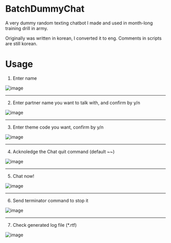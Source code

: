 # BatchDummyChat
A very dummy random texting chatbot I made and used in month-long training drill in army.

Originally was written in korean, I converted it to eng. Comments in scripts are still korean.

# Usage

1. Enter name

  ![image](https://user-images.githubusercontent.com/26041217/127816540-f0fbd6f4-3961-4d8e-80c6-7ad0dff8a038.png)

---

2. Enter partner name you want to talk with, and confirm by y/n

  ![image](https://user-images.githubusercontent.com/26041217/127817694-aa315f5c-32aa-4ac4-bc6f-dd53e4f2c788.png)

---

3. Enter theme code you want, confirm by y/n

  ![image](https://user-images.githubusercontent.com/26041217/127818046-3c5139ba-4249-4712-a4e5-b15862638c1a.png)

---

4. Acknoledge the Chat quit command (default \~~)

  ![image](https://user-images.githubusercontent.com/26041217/127818105-b92967c4-689c-47e0-aade-8f9d7b5dd798.png)

---

5. Chat now!

  ![image](https://user-images.githubusercontent.com/26041217/127818292-7068b5c5-827e-4807-85e0-a4f80b595836.png)

---

6. Send terminator command to stop it

  ![image](https://user-images.githubusercontent.com/26041217/127818336-9e7389bb-4c2b-4294-a62d-fecc75409960.png)

---

7. Check generated log file (*.rtf)

  ![image](https://user-images.githubusercontent.com/26041217/127818655-4497377a-c651-4801-b1bd-fcf25e4e12c6.png)
